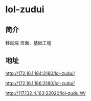 # lol-zudui


## 简介
移动端 页面，基础工程

## 地址
http://172.16.1.184:3180/lol-zudui/

http://172.16.1.186:3180/lol-zudui/

http://117.132.4.163:22020/lol-zudui/#/
